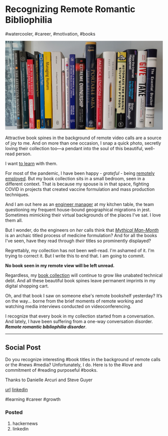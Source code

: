 # Recognizing Remote Romantic Bibliophilia
#watercooler, #career, #motivation, #books

![One of my management bookshelves.](images/37-01.jpeg)

Attractive book spines in the background of remote video calls are a source of joy to me. And on more than one occasion, I snap a quick photo, secretly loving their collection too—a pendant into the soul of this beautiful, well-read person.

I want [to learn](https://medium.com/the-innovation/deconstructing-my-reading-habits-cef9e7d82bad?sk=622a30d66e361ceaab6943ebd6f9761c) with them.

For most of the pandemic, I have been happy - *grateful* - being [remotely employed](https://dev.to/solidi/do-great-at-working-remotely-1oh9). But my book collection sits in a small bedroom, seen in a different context. That is because my spouse is in that space, fighting COVID in projects that created vaccine formulation and mass production techniques.

And I am out here as an [engineer manager](https://dev.to/solidi/what-is-an-engineering-manager-anyway-4and) at my kitchen table, the team questioning my frequent house-bound geographical migrations in jest. Sometimes mimicking their virtual backgrounds of the places I've sat. I love them all.

But I wonder, do the engineers on *her* calls think that [*Mythical Man-Month*](https://medium.com/hackernoon/the-decision-hypothesis-aa512e0113) is an archaic titled process of medicine formulation? And for all the books I've seen, have they read through *their* titles so prominently displayed?

Regrettably, my collection has not been well-read. I'm ashamed of it. I'm trying to correct it. But I write this to end that. I am going to commit.

**No book seen in my remote view will be left unread.**

Regardless, my [book collection](https://github.com/solidi/learning-notes/blob/master/books/reading-list.md) will continue to grow like unabated technical debt. And all these beautiful book spines leave permanent imprints in my digital shopping cart.

Oh, and that book I saw on someone else's remote bookshelf yesterday? It’s on the way... borne from the brief moments of remote working and watching media interviews conducted on videoconferencing.

I recognize that every book in my collection started from a conversation. And lately, I have been suffering from a one-way conversation disorder. ***Remote romantic bibliophilia disorder***.

---

## Social Post

Do you recognize interesting #book titles in the background of remote calls or the #news #media? Unfortunately, I do. Here is to the #love and commitment of #reading purposeful #books.

Thanks to Danielle Arcuri and Steve Guyer

[url](https://dev.to/solidi/recognizing-remote-romantic-bibliophilia-255f)
[linkedin](https://www.linkedin.com/pulse/recognizing-remote-romantic-bibliophilia-douglas-w-arcuri/)

#learning #career #growth

### Posted

1. hackernews
1. linkedin
